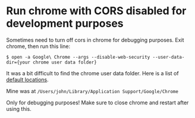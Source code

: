 # Run chrome with CORS disabled for development purposes
Sometimes need to turn off cors in chrome for debugging purposes.
Exit chrome, then run this line:

```
$ open -a Google\ Chrome --args --disable-web-security --user-data-dir={your chrome user data folder}
```

It was a bit difficult to find the chrome user data folder. Here is a list of [default locations](https://chromium.googlesource.com/chromium/src.git/+/62.0.3202.58/docs/user_data_dir.md#Mac-OS-X).

Mine was at `/Users/john/Library/Application Support/Google/Chrome `

Only for debugging purposes! Make sure to close chrome and restart after using this.